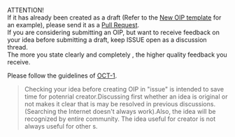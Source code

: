 ATTENTION!									
If it has already been created as a draft (Refer to the [New OIP template]((https://github.com/oct-pass/octpass-improvement-proposals/blob/main/oip-template.md)) for an example), please send it as a [Pull Request](https://github.com/oct-pass/octpass-improvement-proposals/pulls).									
If you are considering submitting an OIP, but want to receive feedback on your idea before submitting a draft, keep ISSUE open as a discussion thread.									
The more you state clearly and completely , the higher quality feedback you receive.									
									
Please follow the guidelines of [OCT-1](https://github.com/oct-pass/octpass-improvement-proposals/blob/main/OCTS/oct-1.md).									

> Checking your idea before creating OIP  in "issue" is intended to save time for potenrial creator.Discussing first whether an idea is original or not makes it clear that is  may be resolved in previous discussions.(Searching the Internet doesn't always work).Also, the idea will be recognized by entire community.  The idea useful for creator is not always useful for other s.									
